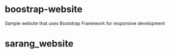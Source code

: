 # boostrap-website
Sample website that uses Bootstrap Framework for responsive development
# sarang_website
